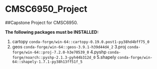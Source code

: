 # CMSC6950_Project

##Capstone Project for CMSC6950.

**The following packages must be INSTALLED:**


 1. cartopy            `conda-forge/win-64::cartopy-0.19.0.post1-py38hd4bff75_0`
 2. geos              `conda-forge/win-64::geos-3.9.1-h39d44d4_2`
 3.proj               `conda-forge/win-64::proj-7.2.0-h3e70539_0`
 4.pyshp              `conda-forge/noarch::pyshp-2.1.3-pyh44b312d_0`
 5.shapely            `conda-forge/win-64::shapely-1.7.1-py38h13ff51f_5`
